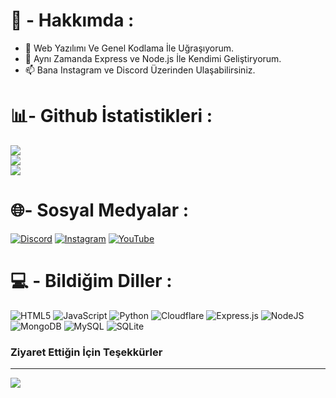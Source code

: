 # 💫 - Hakkımda :
- 👀 Web Yazılımı Ve Genel Kodlama İle Uğraşıyorum.
- 🌱 Aynı Zamanda Express ve Node.js İle Kendimi Geliştiryorum.
- 📫 Bana Instagram ve Discord Üzerinden Ulaşabilirsiniz.

# 📊- Github İstatistikleri :

![](https://github-readme-stats.vercel.app/api?username=atagalata&theme=dark&hide_border=true&include_all_commits=true&count_private=true)<br/>
![](https://github-readme-streak-stats.herokuapp.com/?user=atagalata&theme=dark&hide_border=true)<br/>
![](https://github-readme-stats.vercel.app/api/top-langs/?username=atagalata&theme=dark&hide_border=true&include_all_commits=true&count_private=true&layout=compact)

# 🌐- Sosyal Medyalar :

[![Discord](https://img.shields.io/badge/Discord-%237289DA.svg?logo=discord&logoColor=white)](https://discord.com/users/626847465601236992) [![Instagram](https://img.shields.io/badge/Instagram-%23E4405F.svg?logo=Instagram&logoColor=white)](https://instagram.com/dxmr_ayberkk) [![YouTube](https://img.shields.io/badge/YouTube-%23FF0000.svg?logo=YouTube&logoColor=white)](https://youtube.com/@AtaGalata) 

# 💻 - Bildiğim Diller :

![HTML5](https://img.shields.io/badge/html5-%23E34F26.svg?style=flat-square&logo=html5&logoColor=white) ![JavaScript](https://img.shields.io/badge/javascript-%23323330.svg?style=flat-square&logo=javascript&logoColor=%23F7DF1E) ![Python](https://img.shields.io/badge/python-3670A0?style=flat-square&logo=python&logoColor=ffdd54) ![Cloudflare](https://img.shields.io/badge/Cloudflare-F38020?style=flat-square&logo=Cloudflare&logoColor=white) ![Express.js](https://img.shields.io/badge/express.js-%23404d59.svg?style=flat-square&logo=express&logoColor=%2361DAFB) ![NodeJS](https://img.shields.io/badge/node.js-6DA55F?style=flat-square&logo=node.js&logoColor=white)  ![MongoDB](https://img.shields.io/badge/MongoDB-%234ea94b.svg?style=flat-square&logo=mongodb&logoColor=white) ![MySQL](https://img.shields.io/badge/mysql-%2300f.svg?style=flat-square&logo=mysql&logoColor=white) ![SQLite](https://img.shields.io/badge/sqlite-%2307405e.svg?style=flat-square&logo=sqlite&logoColor=white) 

### Ziyaret Ettiğin İçin Teşekkürler
---
[![](https://visitcount.itsvg.in/api?id=AtaGalata&label=Ziyaret%20Say%C4%B1s%C4%B1&color=12&icon=2&pretty=false)](https://visitcount.itsvg.in)
